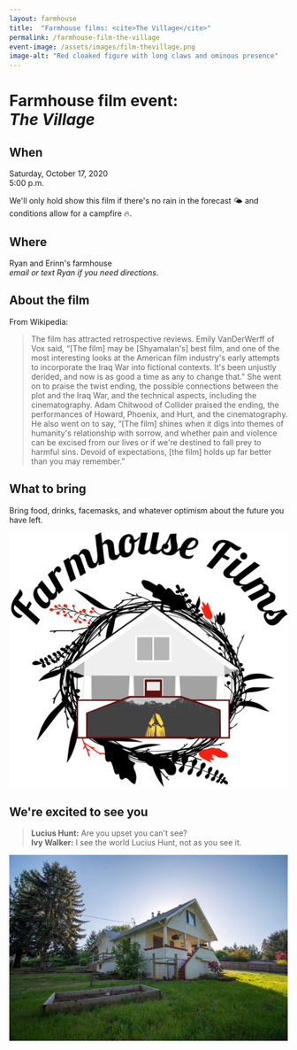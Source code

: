 ```yaml
---
layout: farmhouse
title:  "Farmhouse films: <cite>The Village</cite>"
permalink: /farmhouse-film-the-village
event-image: /assets/images/film-thevillage.png
image-alt: "Red cloaked figure with long claws and ominous presence"
---
```


<h1>Farmhouse film event: <br><cite>The Village</cite></h1>

## When

Saturday, October 17, 2020<br>
5:00 p.m.

We'll only hold show this film if there's no rain in the forecast 🌤️ and conditions allow for a campfire 🔥.

## Where
Ryan and Erinn's farmhouse
<br><em>email or text Ryan if you need directions.</em>


## About the film

From Wikipedia: 

> The film has attracted retrospective reviews. Emily VanDerWerff of Vox said, “[The film] may be [Shyamalan's] best film, and one of the most interesting looks at the American film industry's early attempts to incorporate the Iraq War into fictional contexts. It's been unjustly derided, and now is as good a time as any to change that.” She went on to praise the twist ending, the possible connections between the plot and the Iraq War, and the technical aspects, including the cinematography. Adam Chitwood of Collider praised the ending, the performances of Howard, Phoenix, and Hurt, and the cinematography. He also went on to say, “[The film] shines when it digs into themes of humanity's relationship with sorrow, and whether pain and violence can be excised from our lives or if we're destined to fall prey to harmful sins. Devoid of expectations, [the film] holds up far better than you may remember.”

## What to bring
Bring food, drinks, facemasks, and whatever optimism about the future you have left.

![The farmhouse logo, a botanical theme, with a black and white man with color background and rain](/assets/images/the-farmhouse-invite-film-the-village.png)

## We're excited to see you

> **Lucius Hunt:** Are you upset you can't see?
<br>**Ivy Walker:** I see the world Lucius Hunt, not as you see it.



![The Farmhouse in the gloaming](/assets/images/farmhouse.jpg)